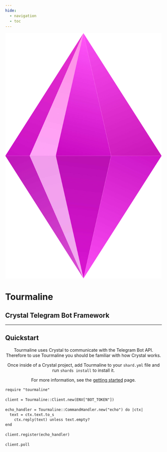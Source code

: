 ```yaml
---
hide:
  - navigation
  - toc
---
```


<style>
  .md-content__button {
    display: none;
  }

  .md-content .logo {
    width: 150px;
    display: block;
    margin: 0px auto 20px auto;
  }

  .md-content .md-typeset h1,
  .md-content .md-typeset h2 {
    text-align: center;
    margin: 0;
  }

  .md-content .md-typeset h1 {
    text-align: center;
    margin-bottom: 0.12em;
  }

  .md-content .md-typeset .headerlink {
    display: none;
  }

  .md-content .md-typeset .quickstart {
    display: flex;
    flex-direction: row;
    justify-content: center;
  }
</style>

<img src="./images/logo.svg" class="logo">

<h1>Tourmaline</h1>
<h2>Crystal Telegram Bot Framework</h2>

<hr />

<h2>Quickstart</h2>

<p style="text-align: center;">Tourmaline uses Crystal to communicate with the Telegram Bot API. Therefore to use Tourmaline you should be familiar with how Crystal works.</p>
<p style="text-align: center;">Once inside of a Crystal project, add Tourmaline to your <code>shard.yml</code> file and run <code>shards install</code> to install it.</p>
<p style="text-align: center;">For more information, see the <a href="usage/getting_started">getting started</a> page.</p>

<div class="quickstart">

```crystal
require "tourmaline"

client = Tourmaline::Client.new(ENV["BOT_TOKEN"])

echo_handler = Tourmaline::CommandHandler.new("echo") do |ctx|
  text = ctx.text.to_s
    ctx.reply(text) unless text.empty?
end

client.register(echo_handler)

client.poll
```

</div>
